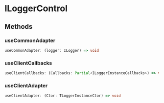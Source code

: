 # ILoggerControl

## Methods

### useCommonAdapter

```ts
useCommonAdapter: (logger: ILogger) => void
```

### useClientCallbacks

```ts
useClientCallbacks: (Callbacks: Partial<ILoggerInstanceCallbacks>) => void
```

### useClientAdapter

```ts
useClientAdapter: (Ctor: TLoggerInstanceCtor) => void
```
